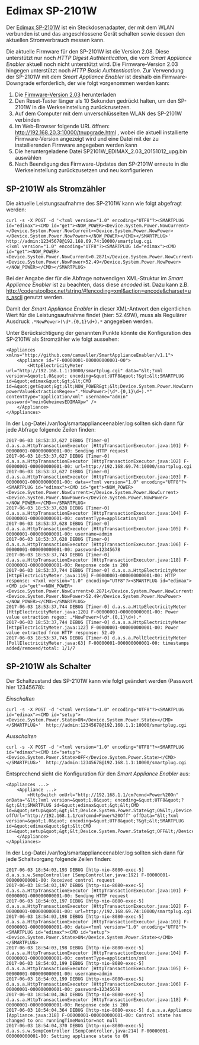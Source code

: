 # Edimax SP-2101W

Der [Edimax SP-2101W](http://www.edimax-de.eu/edimax/merchandise/merchandise_detail/data/edimax/de/home_automation_smart_plug/sp-2101w) ist ein Steckdosenadapter, der mit dem WLAN verbunden ist und das angeschlossene Gerät schalten sowie dessen den aktuellen Stromverbrauch messen kann.

Die aktuelle Firmware für den SP-2101W ist die Version 2.08. Diese unterstützt nur noch _HTTP Digest Authtentication_, die vom *Smart Appliance Enabler* aktuell noch nicht unterstützt wird. Die Firmware-Version 2.03 hingegen unterstützt noch _HTTP Basic Authtentication_. Zur Verwendung der SP-2101W mit dem *Smart Appliance Enabler* ist deshalb ein Firmware-Downgrade erforderlich, der wie folgt vorgenommen werden kann:

1. Die [Firmware-Version 2.03](https://www.dropbox.com/s/zgqvl3ipryss34f/SP2101W_EDIMAX_2.03_20151012_upg.bin?dl=0) herunterladen
1. Den Reset-Taster länger als 10 Sekunden gedrückt halten, um den SP-2101W in die Werkseinstellung zurückzusetzen.
1. Auf dem Computer mit dem unverschlüsselten WLAN des SP-2101W verbinden
1. Im Web-Browser folgende URL öffnen: http://192.168.20.3:10000/tnupgrade.html , wobei die aktuell installierte Firmware-Version angezeigt wird und eine Datei mit der zu installierenden Firmware angegeben werden kann
1. Die heruntergeladene Datei SP2101W_EDIMAX_2.03_20151012_upg.bin auswählen
1. Nach Beendigung des Firmware-Updates den SP-2101W erneute in die Werkseinstellung zurückzusetzen und neu konfigurieren

## SP-2101W als Stromzähler
Die aktuelle Leistungsaufnahme des SP-2101W kann wie folgt abgefragt werden:
```
curl -s -X POST -d '<?xml version="1.0" encoding="UTF8"?><SMARTPLUG id="edimax"><CMD id="get"><NOW_POWER><Device.System.Power.NowCurrent></Device.System.Power.NowCurrent><Device.System.Power.NowPower></Device.System.Power.NowPower></NOW_POWER></CMD></SMARTPLUG>' http://admin:12345678@192.168.69.74:10000/smartplug.cgi
<?xml version="1.0" encoding="UTF8"?><SMARTPLUG id="edimax"><CMD id="get"><NOW_POWER><Device.System.Power.NowCurrent>0.2871</Device.System.Power.NowCurrent><Device.System.Power.NowPower>52.49</Device.System.Power.NowPower></NOW_POWER></CMD></SMARTPLUG>
```
Bei der Angabe der für die Abfrage notwendigen XML-Struktur im *Smart Appliance Enabler* ist zu beachten, dass diese _encoded_ ist. Dazu kann z.B. http://coderstoolbox.net/string/#!encoding=xml&action=encode&charset=us_ascii genutzt werden.

Damit der *Smart Appliance Enabler* in dieser XML-Antwort den eigentlichen Wert für die Leistungsaufnahme findet (hier: 52.49W), muss als Regulärer Ausdruck ```.*NowPower>(\d*.{0,1}\d+).*``` angegeben werden.

Unter Berücksichtigung der genannten Punkte könnte die Konfiguration des SP-2101W als Stromzähler wie folgt aussehen:
```
<Appliances xmlns="http://github.com/camueller/SmartApplianceEnabler/v1.1">
    <Appliance id="F-00000001-000000000001-00">
        <HttpElectricityMeter url="http://192.168.1.1:10000/smartplug.cgi" data="&lt;?xml version=&quot;1.0&quot; encoding=&quot;UTF8&quot;?&gt;&lt;SMARTPLUG id=&quot;edimax&quot;&gt;&lt;CMD id=&quot;get&quot;&gt;&lt;NOW_POWER&gt;&lt;Device.System.Power.NowCurrent&gt;&lt;/Device.System.Power.NowCurrent&gt;&lt;Device.System.Power.NowPower&gt;&lt;/Device.System.Power.NowPower&gt;&lt;/NOW_POWER&gt;&lt;/CMD&gt;&lt;/SMARTPLUG&gt;" powerValueExtractionRegex=".*NowPower>(\d*.{0,1}\d+).*" contentType="application/xml" username="admin" password="meinGeheimesEDIMAXpw" />
    </Appliance>
</Appliances>
```
In der Log-Datei /var/log/smartapplianceenabler.log sollten sich dann für jede Abfrage folgende Zeilen finden:
```
2017-06-03 18:53:37,627 DEBUG [Timer-0] d.a.s.a.HttpTransactionExecutor [HttpTransactionExecutor.java:101] F-00000001-000000000001-00: Sending HTTP request
2017-06-03 18:53:37,627 DEBUG [Timer-0] d.a.s.a.HttpTransactionExecutor [HttpTransactionExecutor.java:102] F-00000001-000000000001-00: url=http://192.168.69.74:10000/smartplug.cgi
2017-06-03 18:53:37,627 DEBUG [Timer-0] d.a.s.a.HttpTransactionExecutor [HttpTransactionExecutor.java:103] F-00000001-000000000001-00: data=<?xml version="1.0" encoding="UTF8"?><SMARTPLUG id="edimax"><CMD id="get"><NOW_POWER><Device.System.Power.NowCurrent></Device.System.Power.NowCurrent><Device.System.Power.NowPower></Device.System.Power.NowPower></NOW_POWER></CMD></SMARTPLUG>
2017-06-03 18:53:37,628 DEBUG [Timer-0] d.a.s.a.HttpTransactionExecutor [HttpTransactionExecutor.java:104] F-00000001-000000000001-00: contentType=application/xml
2017-06-03 18:53:37,628 DEBUG [Timer-0] d.a.s.a.HttpTransactionExecutor [HttpTransactionExecutor.java:105] F-00000001-000000000001-00: username=admin
2017-06-03 18:53:37,628 DEBUG [Timer-0] d.a.s.a.HttpTransactionExecutor [HttpTransactionExecutor.java:106] F-00000001-000000000001-00: password=12345678
2017-06-03 18:53:37,743 DEBUG [Timer-0] d.a.s.a.HttpTransactionExecutor [HttpTransactionExecutor.java:118] F-00000001-000000000001-00: Response code is 200
2017-06-03 18:53:37,744 DEBUG [Timer-0] d.a.s.a.HttpElectricityMeter [HttpElectricityMeter.java:119] F-00000001-000000000001-00: HTTP response: <?xml version="1.0" encoding="UTF8"?><SMARTPLUG id="edimax"><CMD id="get"><NOW_POWER><Device.System.Power.NowCurrent>0.2871</Device.System.Power.NowCurrent><Device.System.Power.NowPower>52.49</Device.System.Power.NowPower></NOW_POWER></CMD></SMARTPLUG>
2017-06-03 18:53:37,744 DEBUG [Timer-0] d.a.s.a.HttpElectricityMeter [HttpElectricityMeter.java:120] F-00000001-000000000001-00: Power value extraction regex: .*NowPower>(\d*.{0,1}\d+).*
2017-06-03 18:53:37,744 DEBUG [Timer-0] d.a.s.a.HttpElectricityMeter [HttpElectricityMeter.java:122] F-00000001-000000000001-00: Power value extracted from HTTP response: 52.49
2017-06-03 18:53:37,745 DEBUG [Timer-0] d.a.s.a.PollElectricityMeter [PollElectricityMeter.java:63] F-00000001-000000000001-00: timestamps added/removed/total: 1/1/7
```

## SP-2101W als Schalter
Der Schaltzustand des SP-2101W kann wie folgt geändert werden (Passwort hier 12345678):

_Einschalten_
```
curl -s -X POST -d '<?xml version="1.0" encoding="UTF8"?><SMARTPLUG id="edimax"><CMD id="setup"><Device.System.Power.State>ON</Device.System.Power.State></CMD></SMARTPLUG>'  http://admin:12345678@192.168.1.1:10000/smartplug.cgi
```

_Ausschalten_
```
curl -s -X POST -d '<?xml version="1.0" encoding="UTF8"?><SMARTPLUG id="edimax"><CMD id="setup"><Device.System.Power.State>OFF</Device.System.Power.State></CMD></SMARTPLUG>'  http://admin:12345678@192.168.1.1:10000/smartplug.cgi
```

Entsprechend sieht die Konfiguration für den *Smart Appliance Enabler* aus:
```
<Appliances ...>
    <Appliance ...>
        <HttpSwitch onUrl="http://192.168.1.1/cm?cmnd=Power%20On" onData="&lt;?xml version=&quot;1.0&quot; encoding=&quot;UTF8&quot;?&gt;&lt;SMARTPLUG id=&quot;edimax&quot;&gt;&lt;CMD id=&quot;setup&quot;&gt;&lt;Device.System.Power.State&gt;ON&lt;/Device.System.Power.State&gt;&lt;/CMD&gt;&lt;/SMARTPLUG&gt;" offUrl="http://192.168.1.1/cm?cmnd=Power%20Off" offData="&lt;?xml version=&quot;1.0&quot; encoding=&quot;UTF8&quot;?&gt;&lt;SMARTPLUG id=&quot;edimax&quot;&gt;&lt;CMD id=&quot;setup&quot;&gt;&lt;Device.System.Power.State&gt;OFF&lt;/Device.System.Power.State&gt;&lt;/CMD&gt;&lt;/SMARTPLUG&gt;"/>
    </Appliance>
</Appliances>
```
In der Log-Datei /var/log/smartapplianceenabler.log sollten sich dann für jede Schaltvorgang folgende Zeilen finden:
```
2017-06-03 18:54:03,193 DEBUG [http-nio-8080-exec-5] d.a.s.s.w.SempController [SempController.java:192] F-00000001-000000000001-00: Received control request
2017-06-03 18:54:03,197 DEBUG [http-nio-8080-exec-5] d.a.s.a.HttpTransactionExecutor [HttpTransactionExecutor.java:101] F-00000001-000000000001-00: Sending HTTP request
2017-06-03 18:54:03,197 DEBUG [http-nio-8080-exec-5] d.a.s.a.HttpTransactionExecutor [HttpTransactionExecutor.java:102] F-00000001-000000000001-00: url=http://192.168.69.74:10000/smartplug.cgi
2017-06-03 18:54:03,198 DEBUG [http-nio-8080-exec-5] d.a.s.a.HttpTransactionExecutor [HttpTransactionExecutor.java:103] F-00000001-000000000001-00: data=<?xml version="1.0" encoding="UTF8"?><SMARTPLUG id="edimax"><CMD id="setup"><Device.System.Power.State>ON</Device.System.Power.State></CMD></SMARTPLUG>
2017-06-03 18:54:03,198 DEBUG [http-nio-8080-exec-5] d.a.s.a.HttpTransactionExecutor [HttpTransactionExecutor.java:104] F-00000001-000000000001-00: contentType=application/xml
2017-06-03 18:54:03,199 DEBUG [http-nio-8080-exec-5] d.a.s.a.HttpTransactionExecutor [HttpTransactionExecutor.java:105] F-00000001-000000000001-00: username=admin
2017-06-03 18:54:03,199 DEBUG [http-nio-8080-exec-5] d.a.s.a.HttpTransactionExecutor [HttpTransactionExecutor.java:106] F-00000001-000000000001-00: password=12345678
2017-06-03 18:54:04,363 DEBUG [http-nio-8080-exec-5] d.a.s.a.HttpTransactionExecutor [HttpTransactionExecutor.java:118] F-00000001-000000000001-00: Response code is 200
2017-06-03 18:54:04,364 DEBUG [http-nio-8080-exec-5] d.a.s.a.Appliance [Appliance.java:318] F-00000001-000000000001-00: Control state has changed to on: runningTimeMonitor=not null
2017-06-03 18:54:04,370 DEBUG [http-nio-8080-exec-5] d.a.s.s.w.SempController [SempController.java:214] F-00000001-000000000001-00: Setting appliance state to ON

```
